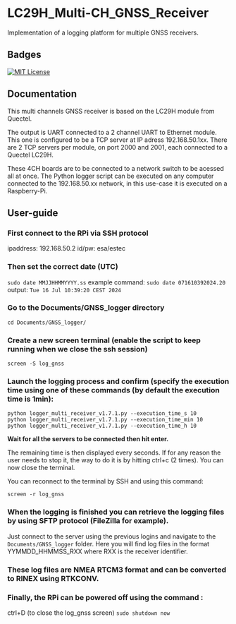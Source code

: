 
# LC29H_Multi-CH_GNSS_Receiver

Implementation of a logging platform for multiple GNSS receivers.


## Badges

[![MIT License](https://img.shields.io/badge/License-MIT-green.svg)](https://choosealicense.com/licenses/mit/)


## Documentation

This multi channels GNSS receiver is based on the LC29H module from Quectel.

The output is UART connected to a 2 channel UART to Ethernet module. This one is configured to be a TCP server at IP adress 192.168.50.1xx. There are 2 TCP servers per module, on port 2000 and 2001, each connected to a Quectel LC29H.

These 4CH boards are to be connected to a network switch to be acessed all at once. The Python logger script can be executed on any computer connected to the 192.168.50.xx network, in this use-case it is executed on a Raspberry-Pi.

## User-guide

### First connect to the RPi via SSH protocol
ipaddress: 192.168.50.2
id/pw: esa/estec

### Then set the correct date (UTC)
`sudo date MMJJHHMMYYYY.ss`
example command: `sudo date 071610392024.20`
output: `Tue 16 Jul 10:39:20 CEST 2024`

### Go to the Documents/GNSS_logger directory
```
cd Documents/GNSS_logger/
```

### Create a new screen terminal (enable the script to keep running when we close the ssh session)
```
screen -S log_gnss
```

### Launch the logging process and confirm (specify the execution time using one of these commands (by default the execution time is 1min):
```
python logger_multi_receiver_v1.7.1.py --execution_time_s 10
python logger_multi_receiver_v1.7.1.py --execution_time_min 10
python logger_multi_receiver_v1.7.1.py --execution_time_h 10
```

**Wait for all the servers to be connected then hit enter.**

The remaining time is then displayed every seconds. If for any reason the user needs to stop it, the way to do it is by hitting ctrl+c (2 times).
You can now close the terminal.

You can reconnect to the terminal by SSH and using this command:
```
screen -r log_gnss
```

### When the logging is finished you can retrieve the logging files by using SFTP protocol (FileZilla for example).
Just connect to the server using the previous logins and navigate to the `Documents/GNSS_logger` folder.
Here you will find log files in the format YYMMDD_HHMMSS_RXX where RXX is the receiver identifier.

### These log files are NMEA RTCM3 format and can be converted to RINEX using RTKCONV.

### Finally, the RPi can be powered off using the command :
ctrl+D (to close the log_gnss screen)
`sudo shutdown now`


